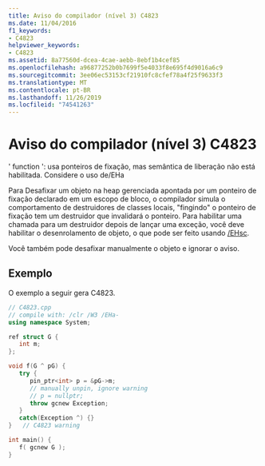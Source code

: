 ```yaml
---
title: Aviso do compilador (nível 3) C4823
ms.date: 11/04/2016
f1_keywords:
- C4823
helpviewer_keywords:
- C4823
ms.assetid: 8a77560d-dcea-4cae-aebb-8ebf1b4cef85
ms.openlocfilehash: a96877252b0b7699f5e4033f8e695f4d9016a6c9
ms.sourcegitcommit: 3ee06ec53153cf21910fc8cfef78a4f25f9633f3
ms.translationtype: MT
ms.contentlocale: pt-BR
ms.lasthandoff: 11/26/2019
ms.locfileid: "74541263"
---
```

# <a name="compiler-warning-level-3-c4823"></a>Aviso do compilador (nível 3) C4823

' function ': usa ponteiros de fixação, mas semântica de liberação não está habilitada. Considere o uso de/EHa

Para Desafixar um objeto na heap gerenciada apontada por um ponteiro de fixação declarado em um escopo de bloco, o compilador simula o comportamento de destruidores de classes locais, "fingindo" o ponteiro de fixação tem um destruidor que invalidará o ponteiro. Para habilitar uma chamada para um destruidor depois de lançar uma exceção, você deve habilitar o desenrolamento de objeto, o que pode ser feito usando [/EHsc](../../build/reference/eh-exception-handling-model.md).

Você também pode desafixar manualmente o objeto e ignorar o aviso.

## <a name="example"></a>Exemplo

O exemplo a seguir gera C4823.

```cpp
// C4823.cpp
// compile with: /clr /W3 /EHa-
using namespace System;

ref struct G {
   int m;
};

void f(G ^ pG) {
   try {
      pin_ptr<int> p = &pG->m;
      // manually unpin, ignore warning
      // p = nullptr;
      throw gcnew Exception;
   }
   catch(Exception ^) {}
}   // C4823 warning

int main() {
   f( gcnew G );
}
```
